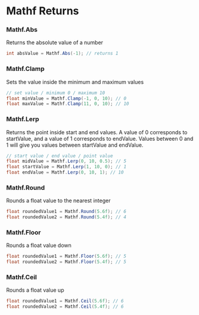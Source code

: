 # Mathf Returns

### Mathf.Abs
Returns the absolute value of a number
```C#
int absValue = Mathf.Abs(-1); // returns 1
```

### Mathf.Clamp
Sets the value inside the minimum and maximum values
```C#
// set value / minimum 0 / maximum 10
float minValue = Mathf.Clamp(-1, 0, 10); // 0
float maxValue = Mathf.Clamp(11, 0, 10); // 10
```

### Mathf.Lerp
Returns the point inside start and end values. A value of 0 corresponds to startValue, and a value of 1 corresponds to endValue. Values between 0 and 1 will give you values between startValue and endValue.
```C#
// start value / end value / point value
float midValue = Mathf.Lerp(0, 10, 0.5); // 5
float startValue = Mathf.Lerp(1, 10, 0); // 1
float endValue = Mathf.Lerp(0, 10, 1); // 10
```

### Mathf.Round
Rounds a float value to the nearest integer
```C#
float roundedValue1 = Mathf.Round(5.6f); // 6
float roundedValue2 = Mathf.Round(5.4f); // 4
```

### Mathf.Floor
Rounds a float value down
```C#
float roundedValue1 = Mathf.Floor(5.6f); // 5
float roundedValue2 = Mathf.Floor(5.4f); // 5
```

### Mathf.Ceil
Rounds a float value up
```C#
float roundedValue1 = Mathf.Ceil(5.6f); // 6
float roundedValue2 = Mathf.Ceil(5.4f); // 6
```
